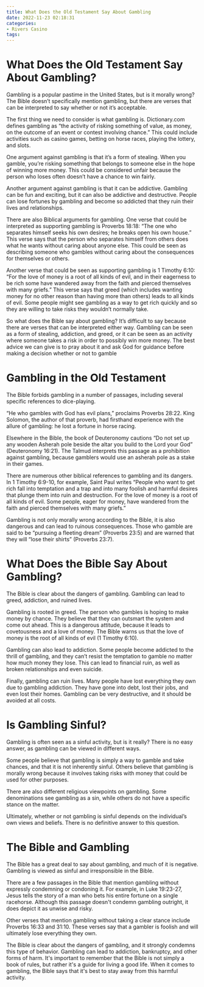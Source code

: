 ```yaml
---
title: What Does the Old Testament Say About Gambling
date: 2022-11-23 02:18:31
categories:
- Rivers Casino
tags:
---
```



#  What Does the Old Testament Say About Gambling?

Gambling is a popular pastime in the United States, but is it morally wrong? The Bible doesn’t specifically mention gambling, but there are verses that can be interpreted to say whether or not it’s acceptable.

The first thing we need to consider is what gambling is. Dictionary.com defines gambling as “the activity of risking something of value, as money, on the outcome of an event or contest involving chance.” This could include activities such as casino games, betting on horse races, playing the lottery, and slots.

One argument against gambling is that it’s a form of stealing. When you gamble, you’re risking something that belongs to someone else in the hope of winning more money. This could be considered unfair because the person who loses often doesn’t have a chance to win fairly.

Another argument against gambling is that it can be addictive. Gambling can be fun and exciting, but it can also be addictive and destructive. People can lose fortunes by gambling and become so addicted that they ruin their lives and relationships.

There are also Biblical arguments for gambling. One verse that could be interpreted as supporting gambling is Proverbs 18:18: “The one who separates himself seeks his own desires; he breaks open his own house.” This verse says that the person who separates himself from others does what he wants without caring about anyone else. This could be seen as describing someone who gambles without caring about the consequences for themselves or others.

Another verse that could be seen as supporting gambling is 1 Timothy 6:10: “For the love of money is a root of all kinds of evil, and in their eagerness to be rich some have wandered away from the faith and pierced themselves with many griefs.” This verse says that greed (which includes wanting money for no other reason than having more than others) leads to all kinds of evil. Some people might see gambling as a way to get rich quickly and so they are willing to take risks they wouldn’t normally take.

So what does the Bible say about gambling? It’s difficult to say because there are verses that can be interpreted either way. Gambling can be seen as a form of stealing, addiction, and greed, or it can be seen as an activity where someone takes a risk in order to possibly win more money. The best advice we can give is to pray about it and ask God for guidance before making a decision whether or not to gamble

#  Gambling in the Old Testament

The Bible forbids gambling in a number of passages, including several specific references to dice-playing.

“He who gambles with God has evil plans,” proclaims Proverbs 28:22. King Solomon, the author of that proverb, had firsthand experience with the allure of gambling: he lost a fortune in horse racing.

Elsewhere in the Bible, the book of Deuteronomy cautions “Do not set up any wooden Asherah pole beside the altar you build to the Lord your God” (Deuteronomy 16:21). The Talmud interprets this passage as a prohibition against gambling, because gamblers would use an asherah pole as a stake in their games.

There are numerous other biblical references to gambling and its dangers. In 1 Timothy 6:9-10, for example, Saint Paul writes “People who want to get rich fall into temptation and a trap and into many foolish and harmful desires that plunge them into ruin and destruction. For the love of money is a root of all kinds of evil. Some people, eager for money, have wandered from the faith and pierced themselves with many griefs.”

Gambling is not only morally wrong according to the Bible, it is also dangerous and can lead to ruinous consequences. Those who gamble are said to be “pursuing a fleeting dream” (Proverbs 23:5) and are warned that they will “lose their shirts” (Proverbs 23:7).

#  What Does the Bible Say About Gambling?

The Bible is clear about the dangers of gambling. Gambling can lead to greed, addiction, and ruined lives.

Gambling is rooted in greed. The person who gambles is hoping to make money by chance. They believe that they can outsmart the system and come out ahead. This is a dangerous attitude, because it leads to covetousness and a love of money. The Bible warns us that the love of money is the root of all kinds of evil (1 Timothy 6:10).

Gambling can also lead to addiction. Some people become addicted to the thrill of gambling, and they can’t resist the temptation to gamble no matter how much money they lose. This can lead to financial ruin, as well as broken relationships and even suicide.

Finally, gambling can ruin lives. Many people have lost everything they own due to gambling addiction. They have gone into debt, lost their jobs, and even lost their homes. Gambling can be very destructive, and it should be avoided at all costs.

#  Is Gambling Sinful?

Gambling is often seen as a sinful activity, but is it really? There is no easy answer, as gambling can be viewed in different ways.

Some people believe that gambling is simply a way to gamble and take chances, and that it is not inherently sinful. Others believe that gambling is morally wrong because it involves taking risks with money that could be used for other purposes.

There are also different religious viewpoints on gambling. Some denominations see gambling as a sin, while others do not have a specific stance on the matter.

Ultimately, whether or not gambling is sinful depends on the individual’s own views and beliefs. There is no definitive answer to this question.

#  The Bible and Gambling

The Bible has a great deal to say about gambling, and much of it is negative. Gambling is viewed as sinful and irresponsible in the Bible.

There are a few passages in the Bible that mention gambling without expressly condemning or condoning it. For example, in Luke 19:23-27, Jesus tells the story of a man who bets his entire fortune on a single racehorse. Although this passage doesn't condemn gambling outright, it does depict it as unwise and risky.

Other verses that mention gambling without taking a clear stance include Proverbs 16:33 and 31:10. These verses say that a gambler is foolish and will ultimately lose everything they own.

The Bible is clear about the dangers of gambling, and it strongly condemns this type of behavior. Gambling can lead to addiction, bankruptcy, and other forms of harm. It's important to remember that the Bible is not simply a book of rules, but rather it's a guide for living a good life. When it comes to gambling, the Bible says that it's best to stay away from this harmful activity.